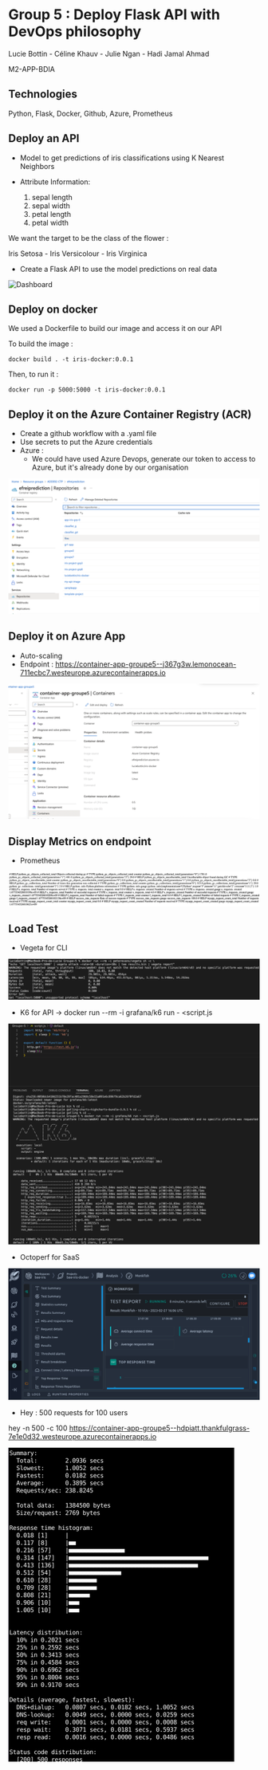 # Group 5 : Deploy Flask API with DevOps philosophy

Lucie Bottin - Céline Khauv - Julie Ngan - Hadi Jamal Ahmad

M2-APP-BDIA

## Technologies 
Python, Flask, Docker, Github, Azure, Prometheus


<h2>Deploy an API</h2> 

- Model to get predictions of iris classifications using K Nearest Neighbors
- Attribute Information:

    1. sepal length
    2. sepal width
    3. petal length
    4. petal width

We want the target to be the class of the flower : 

Iris Setosa - Iris Versicolour - Iris Virginica

- Create a Flask API to use the model predictions on real data

![Dashboard](img/api.png)

<h2>Deploy on docker</h2>

We used a Dockerfile to build our image and access it on our API

To build the image :

```
docker build . -t iris-docker:0.0.1
```

Then, to run it :
```
docker run -p 5000:5000 -t iris-docker:0.0.1  
```

<h2>Deploy it on the Azure Container Registry (ACR)</h2>

- Create a github workflow with a .yaml file
- Use secrets to put the Azure credentials
- Azure :
  - We could have used Azure Devops, generate our token to access to Azure, but it's already done by our organisation

![Dashboard](img/acr.png)

  
<h2>Deploy it on Azure App</h2>

- Auto-scaling
- Endpoint : https://container-app-groupe5--j367g3w.lemonocean-711ecbc7.westeurope.azurecontainerapps.io

![Dashboard](img/containerapp2.png)

<h2>Display Metrics on endpoint</h2>

- Prometheus

![Dashboard](img/metrics.png)

<h2>Load Test</h2>

- Vegeta for CLI

![Dashboard](img/vegeta.png)

- K6 for API
-> docker run --rm -i grafana/k6 run - <script.js

![Dashboard](img/k6.png)

- Octoperf for SaaS

![Dashboard](img/octoperf.png)

- Hey : 500 requests for 100 users

hey -n 500 -c 100 https://container-app-groupe5--hdpiatt.thankfulgrass-7e1e0d32.westeurope.azurecontainerapps.io

![Dashboard](img/hey-load-test.png)

